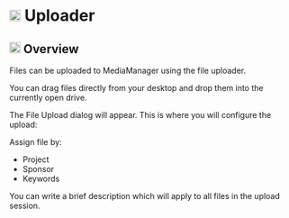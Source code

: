 # <img src="https://raw.githubusercontent.com/FortAwesome/Font-Awesome/6.x/svgs/solid/circle-plus.svg" width="20" height="20"> Uploader

## <img src="https://raw.githubusercontent.com/FortAwesome/Font-Awesome/6.x/svgs/solid/magnifying-glass-chart.svg" width="20" height="20"> Overview

Files can be uploaded to MediaManager using the file uploader.

You can drag files directly from your desktop and drop them into the currently open drive.

The File Upload dialog will appear. This is where you will configure the upload:

Assign file by:
- Project
- Sponsor
- Keywords

You can write a brief description which will apply to all files in the upload session.

